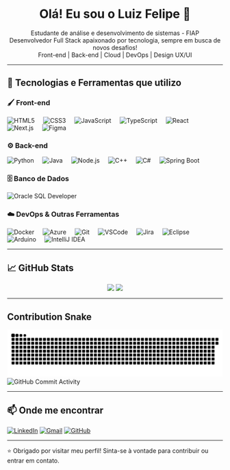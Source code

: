 <h1 align="center">Olá! Eu sou o Luiz Felipe 👋</h1>

<p align="center">
  Estudante de análise e desenvolvimento de sistemas - FIAP<br>
  Desenvolvedor Full Stack apaixonado por tecnologia, sempre em busca de novos desafios!<br>
  Front-end | Back-end | Cloud | DevOps | Design UX/UI
</p>

---

## 🚀 Tecnologias e Ferramentas que utilizo

### 🖌️ Front-end
<div align="left">
  <img src="https://cdn.jsdelivr.net/gh/devicons/devicon/icons/html5/html5-original.svg" height="40" alt="HTML5" />
  <img width="12" />
  <img src="https://cdn.jsdelivr.net/gh/devicons/devicon/icons/css3/css3-original.svg" height="40" alt="CSS3" />
  <img width="12" />
  <img src="https://cdn.jsdelivr.net/gh/devicons/devicon/icons/javascript/javascript-original.svg" height="40" alt="JavaScript" />
  <img width="12" />
  <img src="https://cdn.jsdelivr.net/gh/devicons/devicon/icons/typescript/typescript-original.svg" height="40" alt="TypeScript" />
  <img width="12" />
  <img src="https://cdn.jsdelivr.net/gh/devicons/devicon/icons/react/react-original.svg" height="40" alt="React" />
  <img width="12" />
  <img src="https://cdn.jsdelivr.net/gh/devicons/devicon@latest/icons/nextjs/nextjs-original.svg" height="40" alt="Next.js" />
  <img width="12" />
  <img src="https://cdn.jsdelivr.net/gh/devicons/devicon/icons/figma/figma-original.svg" height="40" alt="Figma" />
</div>

### ⚙️ Back-end
<div align="left">
  <img src="https://cdn.jsdelivr.net/gh/devicons/devicon/icons/python/python-original.svg" height="40" alt="Python" />
  <img width="12" />
  <img src="https://cdn.jsdelivr.net/gh/devicons/devicon/icons/java/java-original.svg" height="40" alt="Java" />
  <img width="12" />
  <img src="https://cdn.jsdelivr.net/gh/devicons/devicon/icons/nodejs/nodejs-original.svg" height="40" alt="Node.js" />
  <img width="12" />
  <img src="https://cdn.jsdelivr.net/gh/devicons/devicon/icons/cplusplus/cplusplus-original.svg" height="40" alt="C++" />
  <img width="12" />
  <img src="https://cdn.jsdelivr.net/gh/devicons/devicon/icons/csharp/csharp-original.svg" height="40" alt="C#" />
  <img width="12" />
  <img src="https://cdn.jsdelivr.net/gh/devicons/devicon@latest/icons/spring/spring-original-wordmark.svg" height="40" alt="Spring Boot" />
</div>

### 🗄️ Banco de Dados
<div align="left">
  <img src="https://cdn.jsdelivr.net/gh/devicons/devicon@latest/icons/sqldeveloper/sqldeveloper-original.svg" height="40" alt="Oracle SQL Developer" />
</div>

### ☁️ DevOps & Outras Ferramentas
<div align="left">
  <img src="https://cdn.jsdelivr.net/gh/devicons/devicon/icons/docker/docker-original.svg" height="40" alt="Docker" />
  <img width="12" />
  <img src="https://cdn.jsdelivr.net/gh/devicons/devicon/icons/azure/azure-original.svg" height="40" alt="Azure" />
  <img width="12" />
  <img src="https://cdn.jsdelivr.net/gh/devicons/devicon/icons/git/git-original.svg" height="40" alt="Git" />
  <img width="12" />
  <img src="https://cdn.jsdelivr.net/gh/devicons/devicon/icons/vscode/vscode-original.svg" height="40" alt="VSCode" />
  <img width="12" />
  <img src="https://cdn.jsdelivr.net/gh/devicons/devicon/icons/jira/jira-original.svg" height="40" alt="Jira" />
  <img width="12" />
  <img src="https://cdn.jsdelivr.net/gh/devicons/devicon/icons/eclipse/eclipse-original.svg" height="40" alt="Eclipse" />
  <img width="12" />
  <img src="https://cdn.jsdelivr.net/gh/devicons/devicon/icons/arduino/arduino-original.svg" height="40" alt="Arduino" />
  <img width="12" />
  <img src="https://cdn.jsdelivr.net/gh/devicons/devicon/icons/intellij/intellij-original.svg" height="40" alt="IntelliJ IDEA" />
</div>

---

## 📈 GitHub Stats

<div align="center">
  <img height="170em" src="https://github-readme-stats.vercel.app/api?username=Luiz-felipe-Abreu&show_icons=true&theme=tokyonight" />
  <img height="170em" src="https://github-readme-stats.vercel.app/api/top-langs/?username=Luiz-felipe-Abreu&layout=compact&langs_count=10&theme=tokyonight" />
</div>

---
<h2 align="left">Contribution Snake</h2>

![snake gif](https://github.com/Luiz-felipe-Abreu/Luiz-felipe-Abreu/blob/output/github-contribution-grid-snake.svg)
![GitHub Commit Activity](https://img.shields.io/github/commit-activity/y/Luiz-felipe-Abreu/Luiz-felipe-Abreu?style=for-the-badge)


---

## 📫 Onde me encontrar

[![LinkedIn](https://img.shields.io/badge/LinkedIn-0077B5?style=for-the-badge&logo=linkedin&logoColor=white)](https://www.linkedin.com/in/luiz-felipe-abreu/)
[![Gmail](https://img.shields.io/badge/Gmail-D14836?style=for-the-badge&logo=gmail&logoColor=white)](mailto:luizfelipea.conceicao@gmail.com)
[![GitHub](https://img.shields.io/badge/GitHub-181717?style=for-the-badge&logo=github&logoColor=white)](https://github.com/Luiz-felipe-Abreu)

---

⭐ Obrigado por visitar meu perfil! Sinta-se à vontade para contribuir ou entrar em contato.
